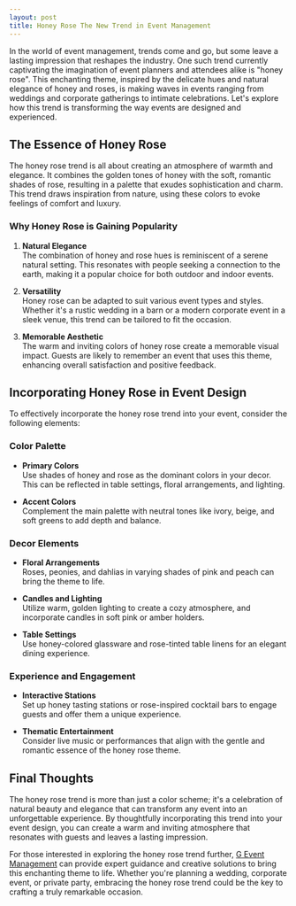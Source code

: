 ```yaml
---
layout: post
title: Honey Rose The New Trend in Event Management
---
```



In the world of event management, trends come and go, but some leave a lasting impression that reshapes the industry. One such trend currently captivating the imagination of event planners and attendees alike is "honey rose". This enchanting theme, inspired by the delicate hues and natural elegance of honey and roses, is making waves in events ranging from weddings and corporate gatherings to intimate celebrations. Let's explore how this trend is transforming the way events are designed and experienced.

## The Essence of Honey Rose

The honey rose trend is all about creating an atmosphere of warmth and elegance. It combines the golden tones of honey with the soft, romantic shades of rose, resulting in a palette that exudes sophistication and charm. This trend draws inspiration from nature, using these colors to evoke feelings of comfort and luxury.

### Why Honey Rose is Gaining Popularity

1. **Natural Elegance**  
   The combination of honey and rose hues is reminiscent of a serene natural setting. This resonates with people seeking a connection to the earth, making it a popular choice for both outdoor and indoor events.

2. **Versatility**  
   Honey rose can be adapted to suit various event types and styles. Whether it's a rustic wedding in a barn or a modern corporate event in a sleek venue, this trend can be tailored to fit the occasion.

3. **Memorable Aesthetic**  
   The warm and inviting colors of honey rose create a memorable visual impact. Guests are likely to remember an event that uses this theme, enhancing overall satisfaction and positive feedback.

## Incorporating Honey Rose in Event Design

To effectively incorporate the honey rose trend into your event, consider the following elements:

### Color Palette

- **Primary Colors**  
  Use shades of honey and rose as the dominant colors in your decor. This can be reflected in table settings, floral arrangements, and lighting.

- **Accent Colors**  
  Complement the main palette with neutral tones like ivory, beige, and soft greens to add depth and balance.

### Decor Elements

- **Floral Arrangements**  
  Roses, peonies, and dahlias in varying shades of pink and peach can bring the theme to life.

- **Candles and Lighting**  
  Utilize warm, golden lighting to create a cozy atmosphere, and incorporate candles in soft pink or amber holders.

- **Table Settings**  
  Use honey-colored glassware and rose-tinted table linens for an elegant dining experience.

### Experience and Engagement

- **Interactive Stations**  
  Set up honey tasting stations or rose-inspired cocktail bars to engage guests and offer them a unique experience.

- **Thematic Entertainment**  
  Consider live music or performances that align with the gentle and romantic essence of the honey rose theme.

## Final Thoughts

The honey rose trend is more than just a color scheme; it's a celebration of natural beauty and elegance that can transform any event into an unforgettable experience. By thoughtfully incorporating this trend into your event design, you can create a warm and inviting atmosphere that resonates with guests and leaves a lasting impression.

For those interested in exploring the honey rose trend further, [G Event Management](https://geventm.com/) can provide expert guidance and creative solutions to bring this enchanting theme to life. Whether you're planning a wedding, corporate event, or private party, embracing the honey rose trend could be the key to crafting a truly remarkable occasion.